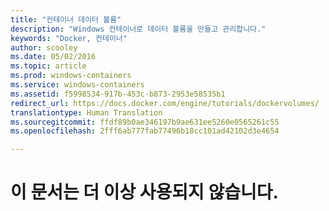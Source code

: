 ```yaml
---
title: "컨테이너 데이터 볼륨"
description: "Windows 컨테이너로 데이터 볼륨을 만들고 관리합니다."
keywords: "Docker, 컨테이너"
author: scooley
ms.date: 05/02/2016
ms.topic: article
ms.prod: windows-containers
ms.service: windows-containers
ms.assetid: f5998534-917b-453c-b873-2953e58535b1
redirect_url: https://docs.docker.com/engine/tutorials/dockervolumes/
translationtype: Human Translation
ms.sourcegitcommit: ffdf89b0ae346197b9ae631ee5260e0565261c55
ms.openlocfilehash: 2fff6ab777fab77496b18cc101ad42102d3e4654

---
```


# 이 문서는 더 이상 사용되지 않습니다.


<!--HONumber=Oct16_HO4-->


